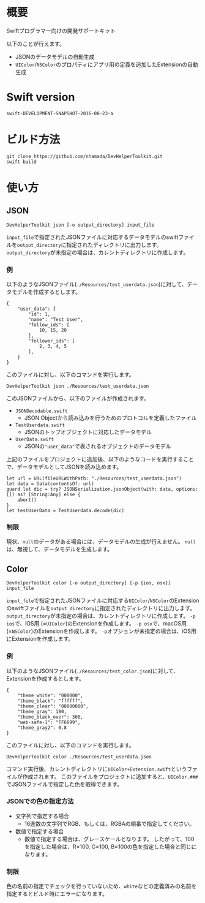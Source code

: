 # 概要
Swiftプログラマー向けの開発サポートキット

以下のことが行えます。
* JSONのデータモデルの自動生成
* `UIColor`/`NSColor`のプロパティにアプリ用の定義を追加したExtensionの自動生成

# Swift version
`swift-DEVELOPMENT-SNAPSHOT-2016-08-23-a`

# ビルド方法
```
git clone https://github.com/nhamada/DevHelperToolkit.git
swift build
```

# 使い方
## JSON
```
DevHelperToolkit json [-o output_directory] input_file
```

`input_file`で指定されたJSONファイルに対応するデータモデルのswiftファイルを`output_directory`に指定されたディレクトリに出力します。
`output_directory`が未指定の場合は、カレントディレクトリに作成します。

### 例
以下のようなJSONファイル(`./Resources/test_userdata.json`)に対して、データモデルを作成するとします。

```
{
    "user_data": {
        "id": 1,
        "name": "Test User",
        "follow_ids": [
            10, 15, 20
        ],
        "follower_ids": [
            2, 3, 4, 5
        ],
    }
}
```

このファイルに対し、以下のコマンドを実行します。

```
DevHelperToolkit json ./Resources/test_userdata.json
```

このJSONファイルから、以下のファイルが作成されます。

* `JSONDecodable.swift`
  * JSON Objectから読み込みを行うためのプロトコルを定義したファイル
* `TestUserdata.swift`
  * JSONのトップオブジェクトに対応したデータモデル
* `UserData.swift`
  * JSONの`"user_data"`で表されるオブジェクトのデータモデル

上記のファイルをプロジェクトに追加後、以下のようなコードを実行することで、データモデルとしてJSONを読み込めます。

```
let url = URL(fileURLWithPath: "./Resources/test_userdata.json")
let data = Data(contentsOf: url)
guard let dic = try? JSONSerialization.jsonObject(with: data, options: []) as? [String:Any] else {
    abort()
}
let testUserData = TestUserdata.decode(dic)
```

### 制限
現状、`null`のデータがある場合には、データモデルの生成が行えません。
`null`は、無視して、データモデルを生成します。

## Color
```
DevHelperToolkit color [-o output_directory] [-p {ios, osx}] input_file
```

`input_file`で指定されたJSONファイルに対応する`UIColor`/`NSColor`のExtensionのswiftファイルを`output_directory`に指定されたディレクトリに出力します。
`output_directory`が未指定の場合は、カレントディレクトリに作成します。
`-p ios`で、iOS用 (=`UIColor`)のExtensionを作成します。
`-p osx`で、macOS用 (=`NSColor`)のExtensionを作成します。
`-p`オプションが未指定の場合は、iOS用にExtensionを作成します。

### 例
以下のようなJSONファイル(`./Resources/test_color.json`)に対して、Extensionを作成するとします。

```
{
    "theme_white": "000000",
    "theme_black": "ffffff",
    "theme_clear": "00000000",
    "theme_gray": 180,
    "theme_black_over": 300,
    "web-safe-1": "FF6699",
    "theme_gray2": 0.8
}
```

このファイルに対し、以下のコマンドを実行します。

```
DevHelperToolkit color ./Resources/test_userdata.json
```

コマンド実行後、カレントディレクトリに`UIColor+Extension.swift`というファイルが作成されます。
このファイルをプロジェクトに追加すると、`UIColor.###`でJSONファイルで指定した色を取得できます。

### JSONでの色の指定方法
* 文字列で指定する場合
  * 16進数の文字列でRGB、もしくは、RGBAの順番で指定してください。
* 数値で指定する場合
  * 数値で指定する場合は、グレースケールとなります。
  したがって、100を指定した場合は、R=100, G=100, B=100の色を指定した場合と同じになります。

### 制限
色の名前の指定でチェックを行っていないため、`white`などの定義済みの名前を指定するとビルド時にエラーになります。
